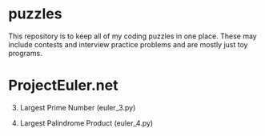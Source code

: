 puzzles
=======
This repository is to keep all of my coding puzzles in one place. These may include contests and interview practice problems and are mostly just toy programs.

ProjectEuler.net
================

3) Largest Prime Number (euler_3.py)

4) Largest Palindrome Product (euler_4.py)
   
